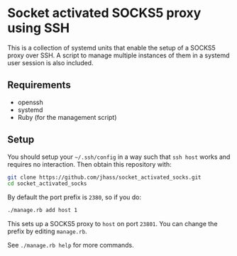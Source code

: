 # Socket activated SOCKS5 proxy using SSH

This is a collection of systemd units that enable the setup of a
SOCKS5 proxy over SSH. A script to manage multiple instances of them
in a systemd user session is also included.

## Requirements

* openssh
* systemd
* Ruby (for the management script)


## Setup

You should setup your `~/.ssh/config` in a way such that `ssh host` works
and requires no interaction. Then obtain this repository with:

```sh
git clone https://github.com/jhass/socket_activated_socks.git
cd socket_activated_socks
```

By default the port prefix is `2380`, so if you do:

```sh
./manage.rb add host 1
```

This sets up a SOCKS5 proxy to `host` on port `23801`. You can change the
prefix by editing `manage.rb`.

See `./manage.rb help` for more commands.
